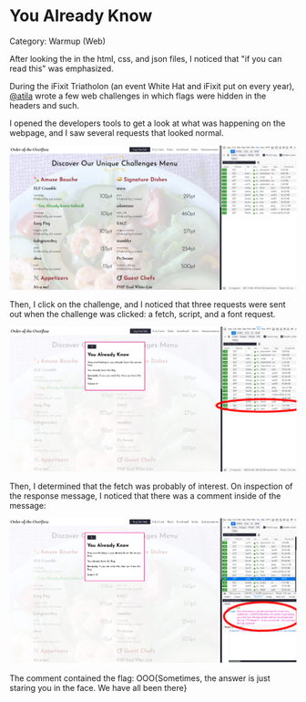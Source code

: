 # You Already Know
Category: Warmup (Web)


After looking the in the html, css, and json files, I noticed that "if you can read this" was emphasized.

During the iFixit Triatholon (an event White Hat and iFixit put on every year), [@atila](https://github.com/atti1a) wrote a few web challenges in which flags were hidden in the headers and such.

I opened the developers tools to get a look at what was happening on the webpage, and I saw several requests that looked normal. 

![Picture of developer tools on networks tab -- before clicking on challenge](forWriteUp0.png)

Then, I click on the challenge, and I noticed that three requests were sent out when the challenge was clicked: a fetch, script, and a font request.

![Picture of developer tools on networks tab -- after clicking on challenge](forWriteUp1.png)

Then, I determined that the fetch was probably of interest. On inspection of the response message, I noticed that there was a comment inside of the message:

![Picture of message](forWriteUp2.png)

The comment contained the flag: OOO{Sometimes, the answer is just staring you in the face. We have all been there}
